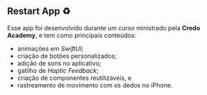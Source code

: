 ## Restart App :recycle:

Esse app foi desenvolvido durante um curso ministrado pela **Credo Academy**, e tem como principais conteúdos: 

- animações em _SwiftUI_;
- criação de botões personalizados;
- adição de sons no aplicativo;
- gatilho de _Haptic Feedback_;
- criação de componentes reutilizáveis, e
- rastreamento de movimento com os dedos no iPhone.
